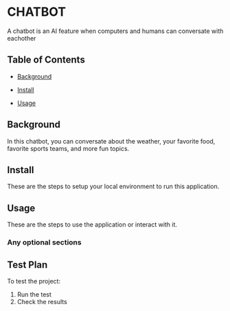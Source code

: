 # CHATBOT

A chatbot is an AI feature when computers and humans can conversate with eachother

## Table of Contents

- [Background](#background)

- [Install](#install)

- [Usage](#usage)

## Background

In this chatbot, you can conversate about the weather, your favorite food, favorite sports teams, and more fun topics.

## Install

These are the steps to setup your local environment to run this application.

## Usage

These are the steps to use the application or interact with it.

### Any optional sections

## Test Plan

To test the project:

1.  Run the test
2.  Check the results